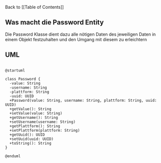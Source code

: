 Back to [[Table of Contents]]
## Was macht die Password Entity

Die Password Klasse dient dazu alle nötigen Daten des jeweiligen Daten in einem Objekt festzuhalten und den Umgang mit diesem zu erleichtern

## UML

```plantuml

@startuml

class Password {
  -value: String
  -username: String
  -plattform: String
  -uuid: UUID
  +Password(value: String, username: String, plattform: String, uuid: UUID)
  +getValue(): String
  +setValue(value: String)
  +getUsername(): String
  +setUsername(username: String)
  +getPlattform(): String
  +setPlattform(plattform: String)
  +getUuid(): UUID
  +setUuid(uuid: UUID)
  +toString(): String
}

@enduml
```